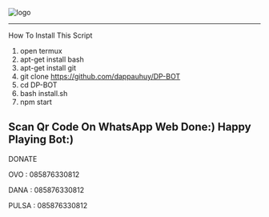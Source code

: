 ![logo](https://user-images.githubusercontent.com/79284980/110831365-bebe1680-82cc-11eb-9d82-d6fe4d131222.jpg)

------------------------------------
How To Install This Script

1. open termux
2. apt-get install bash
3. apt-get install git
3. git clone https://github.com/dappauhuy/DP-BOT
4. cd DP-BOT
5. bash install.sh
6. npm start

Scan Qr Code On WhatsApp Web
Done:)
Happy Playing Bot:)
------------------------------------
DONATE

OVO : 085876330812

DANA : 085876330812

PULSA : 085876330812